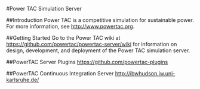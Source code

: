 #Power TAC Simulation Server

##Introduction
Power TAC is a competitive simulation for sustainable power. For more
information, see http://www.powertac.org.

##Getting Started 
Go to the Power TAC wiki at
https://github.com/powertac/powertac-server/wiki for information on design,
development, and deployment of the Power TAC simulation server.

##PowerTAC Server Plugins
https://github.com/powertac-plugins

##PowerTAC Continuous Integration Server
http://ibwhudson.iw.uni-karlsruhe.de/
